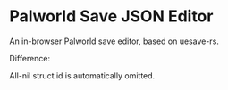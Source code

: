 # Palworld Save JSON Editor

An in-browser Palworld save editor, based on uesave-rs.

Difference:

All-nil struct id is automatically omitted.


